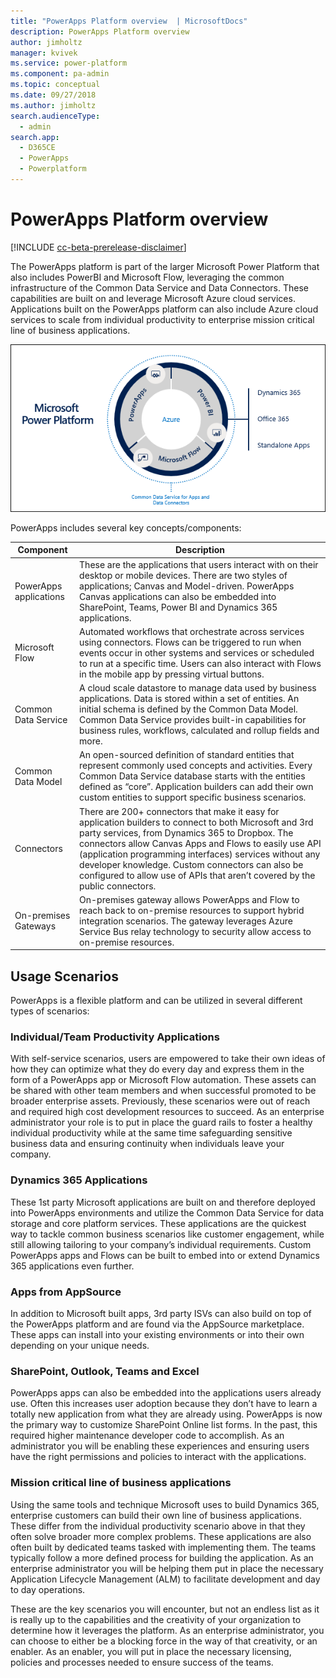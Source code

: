 ```yaml
---
title: "PowerApps Platform overview  | MicrosoftDocs"
description: PowerApps Platform overview
author: jimholtz
manager: kvivek
ms.service: power-platform
ms.component: pa-admin
ms.topic: conceptual
ms.date: 09/27/2018
ms.author: jimholtz
search.audienceType: 
  - admin
search.app: 
  - D365CE
  - PowerApps
  - Powerplatform
---
```

# PowerApps Platform overview

[!INCLUDE [cc-beta-prerelease-disclaimer](../includes/cc-beta-prerelease-disclaimer.md)]

The PowerApps platform is part of the larger Microsoft Power Platform that also includes PowerBI and Microsoft Flow, leveraging the common infrastructure of the Common Data Service and Data Connectors. These capabilities are built on and leverage Microsoft Azure cloud services. Applications built on the PowerApps platform can also include Azure cloud services to scale from individual productivity to enterprise mission critical line of business applications.

![PowerApps Platform overview](media/ms-power-platform.png "PowerApps Platform overview")

PowerApps includes several key concepts/components:

|Component  |Description  |
|---------|---------|
|PowerApps applications     |These are the applications that users interact with on their desktop or mobile devices. There are two styles of applications; Canvas and Model-driven. PowerApps Canvas applications can also be embedded into SharePoint, Teams, Power BI and Dynamics 365 applications.         |
|Microsoft Flow     | Automated workflows that orchestrate across services using connectors. Flows can be triggered to run when events occur in other systems and services or scheduled to run at a specific time. Users can also interact with Flows in the mobile app by pressing virtual buttons.        |
|Common Data Service    |A cloud scale datastore to manage data used by business applications. Data is stored within a set of entities. An initial schema is defined by the Common Data Model. Common Data Service provides built-in capabilities for business rules, workflows, calculated and rollup fields and more.         |
|Common Data Model     | An open-sourced definition of standard entities that represent commonly used concepts and activities. Every Common Data Service database starts with the entities defined as “core”. Application builders can add their own custom entities to support specific business scenarios.        |
|Connectors     | There are 200+ connectors that make it easy for application builders to connect to both Microsoft and 3rd party services, from Dynamics 365 to Dropbox. The connectors allow Canvas Apps and Flows to easily use API (application programming interfaces) services without any developer knowledge. Custom connectors can also be configured to allow use of APIs that aren’t covered by the public connectors.        |
|On-premises Gateways     | On-premises gateway allows PowerApps and Flow to reach back to on-premise resources to support hybrid integration scenarios. The gateway leverages Azure Service Bus relay technology to security allow access to on-premise resources.        |

## Usage Scenarios

PowerApps is a flexible platform and can be utilized in several different types of scenarios:

### Individual/Team Productivity Applications

With self-service scenarios, users are empowered to take their own ideas of how they can optimize what they do every day and express them in the form of a PowerApps app or Microsoft Flow automation. These assets can be shared with other team members and when successful promoted to be broader enterprise assets. Previously, these scenarios were out of reach and required high cost development resources to succeed. As an enterprise administrator your role is to put in place the guard rails to foster a healthy individual productivity while at the same time safeguarding sensitive business data and ensuring continuity when individuals leave your company.

### Dynamics 365 Applications

These 1st party Microsoft applications are built on and therefore deployed into PowerApps environments and utilize the Common Data Service for data storage and core platform services. These applications are the quickest way to tackle common business scenarios like customer engagement, while still allowing tailoring to your company’s individual requirements. Custom PowerApps apps and Flows can be built to embed into or extend Dynamics 365 applications even further.

### Apps from AppSource

In addition to Microsoft built apps, 3rd party ISVs can also build on top of the PowerApps platform and are found via the AppSource marketplace. These apps can install into your existing environments or into their own depending on your unique needs.

### SharePoint, Outlook, Teams and Excel

PowerApps apps can also be embedded into the applications users already use. Often this increases user adoption because they don’t have to learn a totally new application from what they are already using. PowerApps is now the primary way to customize SharePoint Online list forms. In the past, this required higher maintenance developer code to accomplish. As an administrator you will be enabling these experiences and ensuring users have the right permissions and policies to interact with the applications.

### Mission critical line of business applications

Using the same tools and technique Microsoft uses to build Dynamics 365, enterprise customers can build their own line of business applications. These differ from the individual productivity scenario above in that they often solve broader more complex problems. These applications are also often built by dedicated teams tasked with implementing them. The teams typically follow a more defined process for building the application. As an enterprise administrator you will be helping them put in place the necessary Application Lifecycle Management (ALM) to facilitate development and day to day operations.

These are the key scenarios you will encounter, but not an endless list as it is really up to the capabilities and the creativity of your organization to determine how it leverages the platform. As an enterprise administrator, you can choose to either be a blocking force in the way of that creativity, or an enabler. As an enabler, you will put in place the necessary licensing, policies and processes needed to ensure success of the teams.
